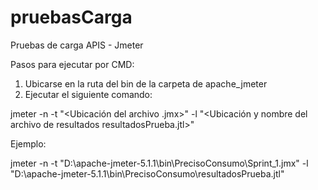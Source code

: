 # pruebasCarga
Pruebas de carga APIS - Jmeter

Pasos para ejecutar por CMD:

1. Ubicarse en la ruta del bin de la carpeta de apache_jmeter
2. Ejecutar el siguiente comando:

jmeter -n -t "<Ubicación del archivo .jmx>" -l "<Ubicación y nombre del archivo de resultados resultadosPrueba.jtl>" 

Ejemplo:

jmeter -n -t "D:\apache-jmeter-5.1.1\bin\PrecisoConsumo\Sprint_1.jmx" -l "D:\apache-jmeter-5.1.1\bin\PrecisoConsumo\resultadosPrueba.jtl" 
